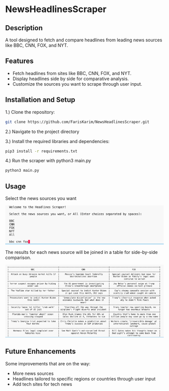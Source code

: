 # NewsHeadlinesScraper

## Description

A tool designed to fetch and compare headlines from leading news sources like BBC, CNN, FOX, and NYT. 


## Features
- Fetch headlines from sites like BBC, CNN, FOX, and NYT.
- Display headlines side by side for comparative analysis.
- Customize the sources you want to scrape through user input.


## Installation and Setup

1.) Clone the repository:
   ```bash
   git clone https://github.com/FarisKarim/NewsHeadlinesScraper.git
   ```
2.) Navigate to the project directory

3.) Install the required libraries and dependencies:
   ```bash
   pip3 install -r requirements.txt
   ```

4.) Run the scraper with python3 main.py
   ```bash
   python3 main.py
   ```

## Usage

Select the news sources you want

![Search Image](./images/search.png)

The results for each news source will be joined in a table for side-by-side comparison.

![Results Image](./images/results.png)



## Future Enhancements
Some improvements that are on the way:

- More news sources
- Headlines tailored to specific regions or countries through user input
- Add tech sites for tech news

